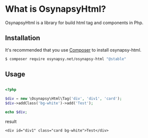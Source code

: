 # What is OsynapsyHtml? #
OsynapsyHtml is a library for build html tag and components in Php.

## Installation ##
It's recommended that you use [Composer](https://getcomposer.org/) to install osynapsy-html.

```bash
$ composer require osynapsy.net/osynapsy-html "@stable"
```

## Usage
```php

<?php

$div = new \Osynapsy\Html\Tag('div', 'div1', 'card');
$div->addClass('bg-white')->add('Test');

echo $div;

```

result

```text
<div id="div1" class="card bg-white">Test</div>
```
